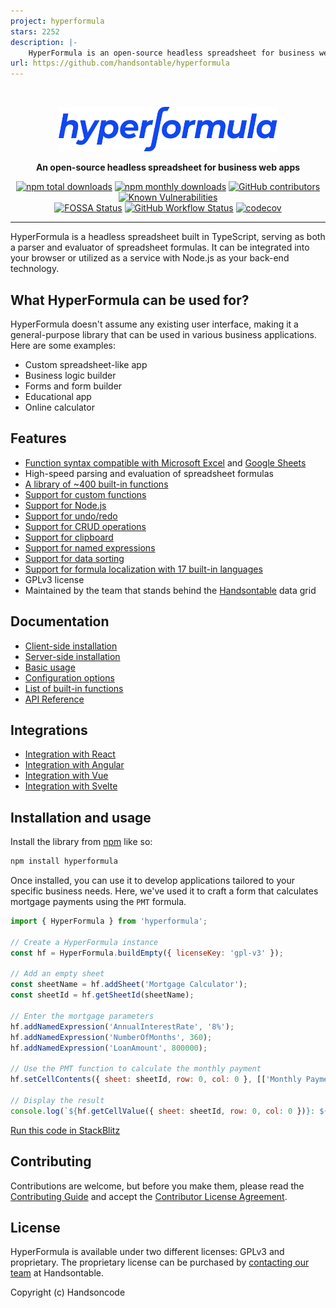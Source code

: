 ```yaml
---
project: hyperformula
stars: 2252
description: |-
    HyperFormula is an open-source headless spreadsheet for business web apps. It comes with over 400 formulas, CRUD operations, undo-redo, clipboard support, and sorting.
url: https://github.com/handsontable/hyperformula
---
```


<br>
<p align="center">
  <a href="https://hyperformula.handsontable.com/">
    <img src="https://raw.githubusercontent.com/handsontable/hyperformula/master/github-hf-logo-blue.svg" width="350" height="71" alt="HyperFormula - A headless spreadsheet, a parser and evaluator of Excel formulas"/>
  </a>
</p>

<p align="center">
  <strong>An open-source headless spreadsheet for business web apps</strong>
</p>

<p align="center">
  <a href="https://npmjs.com/package/hyperformula"><img src="https://img.shields.io/npm/dt/hyperformula.svg" alt="npm total downloads"></a>
  <a href="https://npmjs.com/package/hyperformula"><img src="https://img.shields.io/npm/dm/hyperformula.svg" alt="npm monthly downloads"></a>
  <a href="https://github.com/handsontable/hyperformula/graphs/contributors"><img src="https://img.shields.io/github/contributors/handsontable/hyperformula" alt="GitHub contributors"></a>
  <a href="https://snyk.io/test/github/handsontable/hyperformula?targetFile=package.json"><img src="https://snyk.io/test/github/handsontable/hyperformula/badge.svg?targetFile=package.json" alt="Known Vulnerabilities"></a>
  <br>
  <a href="https://app.fossa.io/projects/git%2Bgithub.com%2Fhandsontable%2Fhyperformula?ref=badge_shield"><img src="https://app.fossa.io/api/projects/git%2Bgithub.com%2Fhandsontable%2Fhyperformula.svg?type=shield" alt="FOSSA Status"></a>
  <a href="https://github.com/handsontable/hyperformula/actions?query=workflow%3Abuild+branch%3Amaster"><img src="https://img.shields.io/github/actions/workflow/status/handsontable/hyperformula/build.yml?branch=master" alt="GitHub Workflow Status"></a>
  <a href="https://codecov.io/gh/handsontable/hyperformula"><img src="https://codecov.io/gh/handsontable/hyperformula/branch/master/graph/badge.svg?token=5k9ZQv8azO" alt="codecov"></a>
</p>

---

HyperFormula is a headless spreadsheet built in TypeScript, serving as both a parser and evaluator of spreadsheet formulas. It can be integrated into your browser or utilized as a service with Node.js as your back-end technology.

## What HyperFormula can be used for?
HyperFormula doesn't assume any existing user interface, making it a general-purpose library that can be used in various business applications. Here are some examples:

- Custom spreadsheet-like app
- Business logic builder
- Forms and form builder
- Educational app
- Online calculator

## Features

- [Function syntax compatible with Microsoft Excel](https://hyperformula.handsontable.com/guide/compatibility-with-microsoft-excel.html) and [Google Sheets](https://hyperformula.handsontable.com/guide/compatibility-with-google-sheets.html)
- High-speed parsing and evaluation of spreadsheet formulas
- [A library of ~400 built-in functions](https://hyperformula.handsontable.com/guide/built-in-functions.html)
- [Support for custom functions](https://hyperformula.handsontable.com/guide/custom-functions.html)
- [Support for Node.js](https://hyperformula.handsontable.com/guide/server-side-installation.html#install-with-npm-or-yarn)
- [Support for undo/redo](https://hyperformula.handsontable.com/guide/undo-redo.html)
- [Support for CRUD operations](https://hyperformula.handsontable.com/guide/basic-operations.html)
- [Support for clipboard](https://hyperformula.handsontable.com/guide/clipboard-operations.html)
- [Support for named expressions](https://hyperformula.handsontable.com/guide/named-expressions.html)
- [Support for data sorting](https://hyperformula.handsontable.com/guide/sorting-data.html)
- [Support for formula localization with 17 built-in languages](https://hyperformula.handsontable.com/guide/i18n-features.html)
- GPLv3 license
- Maintained by the team that stands behind the [Handsontable](https://handsontable.com/) data grid

## Documentation

- [Client-side installation](https://hyperformula.handsontable.com/guide/client-side-installation.html)
- [Server-side installation](https://hyperformula.handsontable.com/guide/server-side-installation.html)
- [Basic usage](https://hyperformula.handsontable.com/guide/basic-usage.html)
- [Configuration options](https://hyperformula.handsontable.com/guide/configuration-options.html)
- [List of built-in functions](https://hyperformula.handsontable.com/guide/built-in-functions.html)
- [API Reference](https://hyperformula.handsontable.com/api/)

## Integrations

- [Integration with React](https://hyperformula.handsontable.com/guide/integration-with-react.html#demo)
- [Integration with Angular](https://hyperformula.handsontable.com/guide/integration-with-angular.html#demo)
- [Integration with Vue](https://hyperformula.handsontable.com/guide/integration-with-vue.html#demo)
- [Integration with Svelte](https://hyperformula.handsontable.com/guide/integration-with-svelte.html#demo)

## Installation and usage

Install the library from [npm](https://www.npmjs.com/package/hyperformula) like so:

```bash
npm install hyperformula
```

Once installed, you can use it to develop applications tailored to your specific business needs. Here, we've used it to craft a form that calculates mortgage payments using the `PMT` formula.

```js
import { HyperFormula } from 'hyperformula';

// Create a HyperFormula instance
const hf = HyperFormula.buildEmpty({ licenseKey: 'gpl-v3' });

// Add an empty sheet
const sheetName = hf.addSheet('Mortgage Calculator');
const sheetId = hf.getSheetId(sheetName);

// Enter the mortgage parameters
hf.addNamedExpression('AnnualInterestRate', '8%');
hf.addNamedExpression('NumberOfMonths', 360);
hf.addNamedExpression('LoanAmount', 800000);

// Use the PMT function to calculate the monthly payment
hf.setCellContents({ sheet: sheetId, row: 0, col: 0 }, [['Monthly Payment', '=PMT(AnnualInterestRate/12, NumberOfMonths, -LoanAmount)']]);

// Display the result
console.log(`${hf.getCellValue({ sheet: sheetId, row: 0, col: 0 })}: ${hf.getCellValue({ sheet: sheetId, row: 0, col: 1 })}`);
```

[Run this code in StackBlitz](https://stackblitz.com/github/handsontable/hyperformula-demos/tree/3.0.x/mortgage-calculator)

## Contributing

Contributions are welcome, but before you make them, please read the [Contributing Guide](https://hyperformula.handsontable.com/guide/contributing.html) and accept the [Contributor License Agreement](https://goo.gl/forms/yuutGuN0RjsikVpM2).

## License

HyperFormula is available under two different licenses: GPLv3 and proprietary. The proprietary license can be purchased by [contacting our team](https://handsontable.com/get-a-quote) at Handsontable.

Copyright (c) Handsoncode

